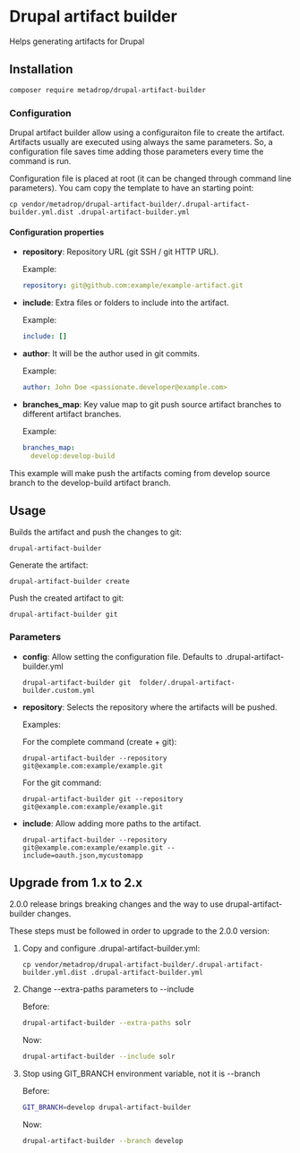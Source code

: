 # Drupal artifact builder

Helps generating artifacts for Drupal

## Installation

```bash
composer require metadrop/drupal-artifact-builder
```

### Configuration

Drupal artifact builder allow using a configuraiton file to create the artifact.
Artifacts usually are executed using always the same parameters. So, a configuration
file saves time adding those parameters every time the command is run.

Configuration file is placed at root (it can be changed through command line parameters). You cam copy the template
to have an starting point:

```
cp vendor/metadrop/drupal-artifact-builder/.drupal-artifact-builder.yml.dist .drupal-artifact-builder.yml
```

#### Configuration properties

- **repository**: Repository URL (git SSH / git HTTP URL).

    Example:
    ```yaml
    repository: git@github.com:example/example-artifact.git
    ```

- **include**: Extra files or folders to include into the artifact.

    Example:
    ```yaml
    include: []
    ```

- **author**: It will be the author used in git commits.

    Example:
    ```yaml
    author: John Doe <passionate.developer@example.com>
    ```

- **branches_map**: Key value map to git push source artifact branches to different artifact branches.

    Example:
    ```yaml
    branches_map:
      develop:develop-build
    ```

This example will make push the artifacts coming from develop source branch to the develop-build artifact branch.

## Usage

Builds the artifact and push the changes to git:

```
drupal-artifact-builder
```

Generate the artifact:

```
drupal-artifact-builder create
```

Push the created artifact to git:

```
drupal-artifact-builder git
```

### Parameters


- **config**: Allow setting the configuration file. Defaults to .drupal-artifact-builder.yml

    ```
    drupal-artifact-builder git  folder/.drupal-artifact-builder.custom.yml
    ```


- **repository**: Selects the repository where the artifacts will be pushed.

    Examples:

    For the complete command (create + git):
    ```
    drupal-artifact-builder --repository git@example.com:example/example.git
    ```

    For the git command:
    ```
    drupal-artifact-builder git --repository git@example.com:example/example.git
    ```


- **include**: Allow adding more paths to the artifact.

    ```
    drupal-artifact-builder --repository git@example.com:example/example.git --include=oauth.json,mycustomapp
    ```

## Upgrade from 1.x to 2.x

2.0.0 release brings breaking changes and the way to use drupal-artifact-builder changes.

These steps must be followed in order to upgrade to the 2.0.0 version:

1. Copy and configure .drupal-artifact-builder.yml:

    ```
    cp vendor/metadrop/drupal-artifact-builder/.drupal-artifact-builder.yml.dist .drupal-artifact-builder.yml
    ```

2. Change --extra-paths parameters to --include

    Before:

    ```bash
    drupal-artifact-builder --extra-paths solr
   ```

   Now:

   ```bash
   drupal-artifact-builder --include solr
   ```

3. Stop using GIT_BRANCH environment variable, not it is --branch

   Before:

   ```bash
   GIT_BRANCH=develop drupal-artifact-builder
   ```

   Now:

   ```bash
   drupal-artifact-builder --branch develop
   ```
